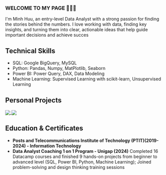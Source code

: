 ### WELCOME TO MY PAGE 👋👋👋
I'm Minh Huu, an entry-level Data Analyst with a strong passion for finding the stories behind the numbers. I love working with data, finding key insights, and turning them into clear, actionable ideas that help guide important decisions and achieve succes
## Technical Skills 
- SQL: Google BigQuery, MySQL
- Python: Pandas, Numpy, MatPlotlib, Seaborn
- Power BI: Power Query, DAX, Data Modeling
- Machine Learning: Supervised Learning with scikit-learn, Unsupervised Learning
## Personal Projects
<a href="https://github.com/kieuminhhuu/PowerBI-Superstore-Analysis/">
  <!-- Change the `github-readme-stats.anuraghazra1.vercel.app` to `github-readme-stats.vercel.app`  -->
  <img align="center" src="https://github-readme-stats.anuraghazra1.vercel.app/api/pin/?username=kieuminhhuu&repo=PowerBI-Superstore-Analysis&theme=radical" />
</a>    
<a href="https://github.com/kieuminhhuu/Explore_Ecommerce_Data_2set/">
  <!-- Change the `github-readme-stats.anuraghazra1.vercel.app` to `github-readme-stats.vercel.app`  -->
  <img align="center" src="https://github-readme-stats.anuraghazra1.vercel.app/api/pin/?username=kieuminhhuu&repo=Explore_Ecommerce_Dataset_2&theme=radical" />
</a> 
 
## Education & Certificates
- **Posts and Telecommunications Institute of Technology (PTIT)(2019-2024) - Information Technology**
- **Data Analyst Coaching 1 on 1 Program - Unigap (2024)**
Completed 16 Datacamp courses and finished 9 hands-on projects from beginner to advanced level (SQL, Power BI, Python, Machine Learning); Joined problem-solving and design thinking training sessions
